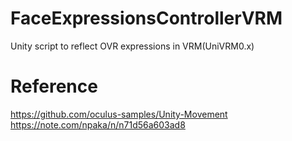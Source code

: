 # FaceExpressionsControllerVRM
Unity script to reflect OVR expressions in VRM(UniVRM0.x)

# Reference
https://github.com/oculus-samples/Unity-Movement
https://note.com/npaka/n/n71d56a603ad8
